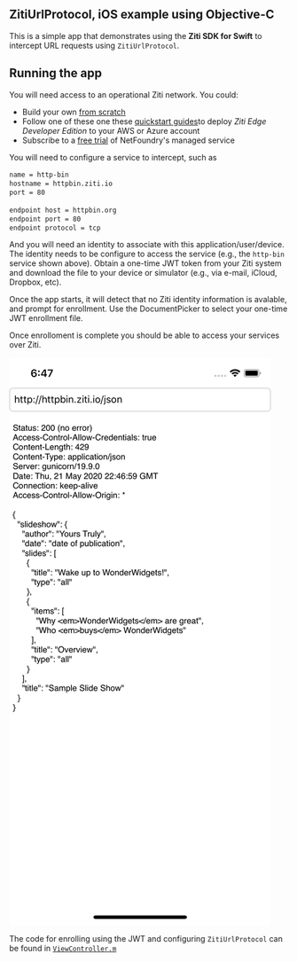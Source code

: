 ## ZitiUrlProtocol, iOS example using Objective-C

This is a simple app that demonstrates using the __Ziti SDK for Swift__ to intercept URL requests using `ZitiUrlProtocol`.

## Running the app
You will need access to an operational Ziti network.  You could:
* Build your own [from scratch](https://github.com/openziti/ziti-cmd/blob/master/doc/003-local-deploy.md)
* Follow one of these one these [quickstart guides](https://openziti.github.io/ziti-doc/ziti/quickstarts/networks-overview.html)to deploy _Ziti Edge Developer Edition_ to your AWS or Azure account 
* Subscribe to a [free trial](https://nfconsole.io/login) of NetFoundry's managed service

You will need to configure a service to intercept, such as
```
name = http-bin
hostname = httpbin.ziti.io
port = 80

endpoint host = httpbin.org
endpoint port = 80
endpoint protocol = tcp
```

And you will need an identity to associate with this application/user/device.  The identity needs to be configure to access the service (e.g., the `http-bin` service shown above). Obtain a one-time JWT token from your Ziti system and download the file to your device or simulator (e.g., via e-mail, iCloud, Dropbox, etc).

Once the app starts, it will detect that no Ziti identity information is avalable, and prompt for enrollment.  Use the DocumentPicker to select your one-time JWT enrollment file.

Once enrolloment is complete you should be able to access your services over Ziti.

![httpbin](doc/httpbin.png)

The code for enrolling using the JWT and configuring `ZitiUrlProtocol` can be found in [`ViewController.m`](ViewController.m)
